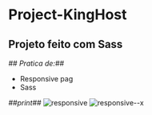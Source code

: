 # Project-KingHost

## **Projeto feito com Sass**


*## Pratica de:##*
 - Responsive pag
 - Sass


*##print##*
![responsive](https://user-images.githubusercontent.com/104803451/170848840-1a1c3569-5ab7-4a5c-8a20-7267fbbbf235.png)
![responsive--x](https://user-images.githubusercontent.com/104803451/170848842-1899ec86-3af4-4049-8682-1229a8666e36.png)
